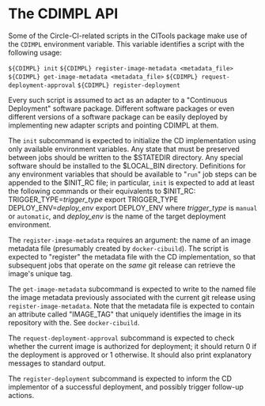 # The CDIMPL API

Some of the Circle-CI-related scripts in the CITools package make use of the
`CDIMPL` environment variable. This variable identifies a script with the
following usage:

   `${CDIMPL} init`
   `${CDIMPL} register-image-metadata <metadata_file>`
   `${CDIMPL} get-image-metadata <metadata_file>`
   `${CDIMPL} request-deployment-approval`
   `${CDIMPL} register-deployment`

Every such script is assumed to act as an adapter to a "Continuous Deployment"
software package. Different software packages or even different versions
of a software package can be easily deployed by implementing new adapter
scripts and pointing CDIMPL at them.

The `init` subcommand is expected to initialize the CD implementation using
only available environment variables. Any state that must be preserved between
jobs should be written to the $STATEDIR directory. Any special software should
be installed to the $LOCAL_BIN directory. Definitions for any environment
variables that should be available to "`run`" job steps can be appended to
the $INIT_RC file; in particular, `init` is expected to add at least the
following commands or their equivalents to $INIT_RC:
    TRIGGER_TYPE=*trigger_type* export TRIGGER_TYPE
    DEPLOY_ENV=*deploy_env* export DEPLOY_ENV
where *trigger_type* is `manual` or `automatic`, and *deploy_env* is the name
of the target deployment environment.

The `register-image-metadata` requires an argument: the name of an image
metadata file (presumably created by `docker-cibuild`). The script is expected
to "register" the metadata file with the CD implementation, so that subsequent
jobs that operate on the *same* git release can retrieve the image's unique
tag.

The `get-image-metadata` subcommand is expected to write to the named file
the image metadata previously associated with the current git release
using `register-image-metadata`. Note that the metadata file is expected to
contain an attribute called "IMAGE_TAG" that uniquely identifies the image in
its repository with the. See `docker-cibuild`.

The `request-deployment-approval` subcommand is expected to check whether
the current image is authorized for deployment; it should return 0 if the
deployment is approved or 1 otherwise. It should also print explanatory
messages to standard output.

The `register-deployment` subcommand is expected to inform the CD implementor
of a successful deployment, and possibly trigger follow-up actions.
